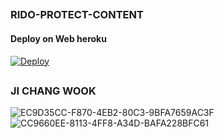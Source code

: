

##
### RIDO-PROTECT-CONTENT
#### Deploy on Web heroku 
[![Deploy](https://www.herokucdn.com/deploy/button.svg)](https://heroku.com/deploy?template=https://github.com/Ridhoobot/fsub-protect-content)</br>


##
### JI CHANG WOOK
![EC9D35CC-F870-4EB2-80C3-9BFA7659AC3F](https://user-images.githubusercontent.com/106302889/181720586-c645ef92-ebfc-49e8-9819-819df8c53ae2.jpeg) ![CC9660EE-8113-4FF8-A34D-BAFA228BFC61](https://user-images.githubusercontent.com/106302889/181721210-6c3acc20-7cde-4a4a-a8dd-6f7d9b1008b7.jpeg)
